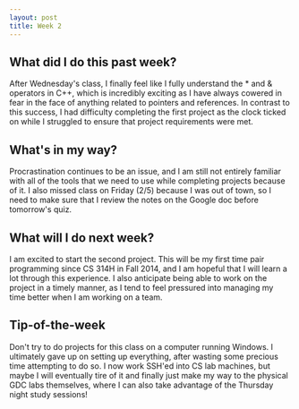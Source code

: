 ```yaml
---
layout: post
title: Week 2
---
```


## What did I do this past week?

After Wednesday's class, I finally feel like I fully understand the * and & operators in C++, which is incredibly exciting as I have always cowered in fear in the face of anything related to pointers and references. In contrast to this success, I had difficulty completing the first project as the clock ticked on while I struggled to ensure that project requirements were met. 

## What's in my way?

Procrastination continues to be an issue, and I am still not entirely familiar with all of the tools that we need to use while completing projects because of it. I also missed class on Friday (2/5) because I was out of town, so I need to make sure that I review the notes on the Google doc before tomorrow's quiz.

## What will I do next week?

I am excited to start the second project. This will be my first time pair programming since CS 314H in Fall 2014, and I am hopeful that I will learn a lot through this experience. I also anticipate being able to work on the project in a timely manner, as I tend to feel pressured into managing my time better when I am working on a team.

## Tip-of-the-week

Don't try to do projects for this class on a computer running Windows. I ultimately gave up on setting up everything, after wasting some precious time attempting to do so. I now work SSH'ed into CS lab machines, but maybe I will eventually tire of it and finally just make my way to the physical GDC labs themselves, where I can also take advantage of the Thursday night study sessions!

